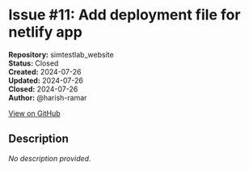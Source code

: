 # Issue #11: Add deployment file for netlify app

**Repository:** simtestlab_website  
**Status:** Closed  
**Created:** 2024-07-26  
**Updated:** 2024-07-26  
**Closed:** 2024-07-26  
**Author:** @harish-ramar  

[View on GitHub](https://github.com/Simtestlab/simtestlab_website/issues/11)

## Description

*No description provided.*